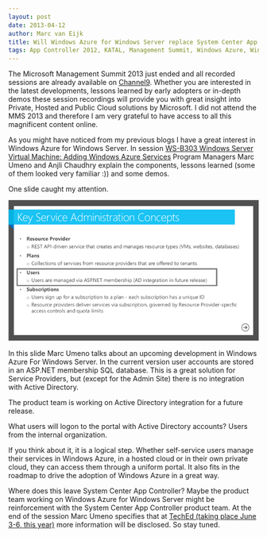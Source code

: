 ```yaml
---
layout: post
date: 2013-04-12
author: Marc van Eijk
title: Will Windows Azure for Windows Server replace System Center App Controller? 
tags: App Controller 2012, KATAL, Management Summit, Windows Azure, Windows Azure for Windows Server
---
```

The Microsoft Management Summit 2013 just ended and all recorded sessions are already available on [Channel9](http://channel9.msdn.com/Events/MMS/2013). Whether you are interested in the latest developments, lessons learned by early adopters or in-depth demos these session recordings will provide you with great insight into Private, Hosted and Public Cloud solutions by Microsoft. I did not attend the MMS 2013 and therefore I am very grateful to have access to all this magnificent content online.

As you might have noticed from my previous blogs I have a great interest in Windows Azure for Windows Server. In session [WS-B303 Windows Server Virtual Machine: Adding Windows Azure Services](http://channel9.msdn.com/Events/MMS/2013/WS-B303) Program Managers Marc Umeno and Anjli Chaudhry explain the components, lessons learned (some of them looked very familiar :)) and some demos.

One slide caught my attention.

<img src="/images/2013-04-12/AD-Integration.png" width="720">

In this slide Marc Umeno talks about an upcoming development in Windows Azure For Windows Server. In the current version user accounts are stored in an ASP.NET membership SQL database. This is a great solution for Service Providers, but (except for the Admin Site) there is no integration with Active Directory.

The product team is working on Active Directory integration for a future release.

What users will logon to the portal with Active Directory accounts? Users from the internal organization.

If you think about it, it is a logical step. Whether self-service users manage their services in Windows Azure, in a hosted cloud or in their own private cloud, they can access them through a uniform portal. It also fits in the roadmap to drive the adoption of Windows Azure in a great way.

Where does this leave System Center App Controller? Maybe the product team working on Windows Azure for Windows Server might be reinforcement with the System Center App Controller product team. At the end of the session Marc Umeno specifies that at [TechEd (taking place June 3-6, this year)](http://northamerica.msteched.com/) more information will be disclosed. So stay tuned.

